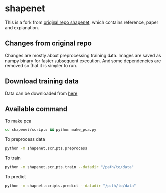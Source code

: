 # shapenet

This is a fork from [original repo shapenet](https://github.com/justusschock/shapenet), which contains reference, paper and explanation. 


## Changes from original repo

Changes are mostly about preprocessing training data. Images are saved as numpy binary for faster subsequent execution. And some dependencies are removed so that it is simpler to run. 

## Download training data

Data can be downloaded from [here](http://dlib.net/files/data/ibug_300W_large_face_landmark_dataset.tar.gz)

## Available command 

To make pca 

```bash
cd shapenet/scripts && python make_pca.py
```

To preprocess data 
```bash
python -m shapenet.scripts.preprocess
```

To train
```bash
python -m shapenet.scripts.train --datadir "/path/to/data"
```

To predict
```bash
python -m shapnet.scripts.predict --datadir "/path/to/data"
```




